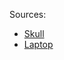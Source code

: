 Sources:

- [Skull](https://poly.google.com/view/3SRO1k1Brxe)
- [Laptop](https://poly.google.com/view/6eBS-C3E33W)

